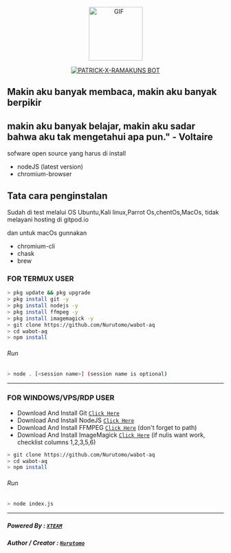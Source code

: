 <p align="center">
<img src="https://a.top4top.io/p_1896kdo1g1.jpg" alt="GIF" width="125" height="125"/>
</p>
<p align="center">
<a href="#"><img title="PATRICK-X-RAMAKUNS BOT" src="https://b.top4top.io/p_1896042jz1.jpg?colorA=%23ff0000&colorB=%23017e40&style=for-the-badge"></a>
</p>

## Makin aku banyak membaca, makin aku banyak berpikir
## makin aku banyak belajar, makin aku sadar bahwa aku tak mengetahui apa pun." - Voltaire

sofware open source yang harus di install
- nodeJS (latest version)
- chromium-browser

## Tata cara penginstalan
Sudah di test melalui OS Ubuntu,Kali linux,Parrot Os,chentOs,MacOs, tidak melayani hosting di gitpod.io

dan untuk macOs gunnakan
- chromium-cli
- chask
- brew 

### FOR TERMUX USER
```bash
> pkg update && pkg upgrade
> pkg install git -y
> pkg install nodejs -y
> pkg install ffmpeg -y
> pkg install imagemagick -y
> git clone https://github.com/Nurutomo/wabot-aq
> cd wabot-aq
> npm install
```
###### Run
```bash
> node . [<session name>] (session name is optional)
```

---------

### FOR WINDOWS/VPS/RDP USER
* Download And Install Git [`Click Here`](https://git-scm.com/downloads) <br>
* Download And Install NodeJS [`Click Here`](https://nodejs.org/en/download) <br>
* Download And Install FFMPEG [`Click Here`](https://ffmpeg.org/download.html) (don't forget to path) 
* Download And Install ImageMagick [`Click Here`](https://imagemagick.org/script/download.php) (if nulis want work,  checklist columns 1,2,3,5,6) 
```bash
> git clone https://github.com/Nurutomo/wabot-aq
> cd wabot-aq
> npm install
```
###### Run
```bash
> node index.js
```
--------------

##### Powered By : [`XTEAM`](https://api.xteam.xyz) 
##### Author / Creator : [`Nurutomo`](https://GitHub.com/Nurutomo) 
